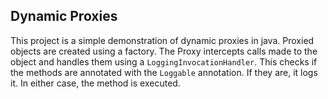 ## Dynamic Proxies

This project is a simple demonstration of dynamic proxies in java. Proxied objects are created using a factory. The Proxy intercepts calls made to the object and handles them using a `LoggingInvocationHandler`. This checks if the methods are annotated with the `Loggable` annotation. If they are, it logs it. In either case, the method is executed.